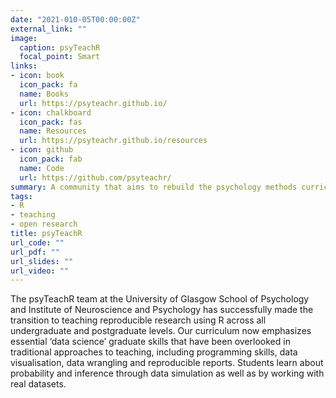 ```yaml
---
date: "2021-010-05T00:00:00Z"
external_link: ""
image:
  caption: psyTeachR
  focal_point: Smart
links:
- icon: book
  icon_pack: fa
  name: Books
  url: https://psyteachr.github.io/
- icon: chalkboard
  icon_pack: fas
  name: Resources
  url: https://psyteachr.github.io/resources
- icon: github
  icon_pack: fab
  name: Code
  url: https://github.com/psyteachr/
summary: A community that aims to rebuild the psychology methods curriculum upon a foundation of openness and reproducibility.
tags:
- R
- teaching
- open research
title: psyTeachR
url_code: ""
url_pdf: ""
url_slides: ""
url_video: ""
---
```


The psyTeachR team at the University of Glasgow School of Psychology and Institute of Neuroscience and Psychology has successfully made the transition to teaching reproducible research using R across all undergraduate and postgraduate levels. Our curriculum now emphasizes essential ‘data science’ graduate skills that have been overlooked in traditional approaches to teaching, including programming skills, data visualisation, data wrangling and reproducible reports. Students learn about probability and inference through data simulation as well as by working with real datasets.
